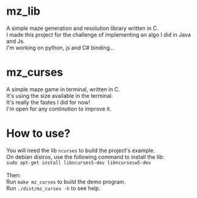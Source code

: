 # mz_lib
A simple maze generation and resolution library written in C.<br>
I made this project for the challenge of implementing an algo I did in Java and Js.<br>
I'm working on python, js and C# binding...

# mz_curses
A simple maze game in terminal, written in C.<br>
It's using the size available in the terminal.<br>
It's really the fastes I did for now!<br>
I'm open for any continution to improve it.<br>

# How to use?

You will need the lib `ncurses` to build the project's example.<br>
On debian distros, use the following command to install the lib:<br>
`sudo apt-get install libncurses5-dev libncursesw5-dev`<br>
<br>
Then:<br>
Run `make mz_curses` to build the demo program.<br>
Run `./dist/mz_curses -h` to see help.<br>

